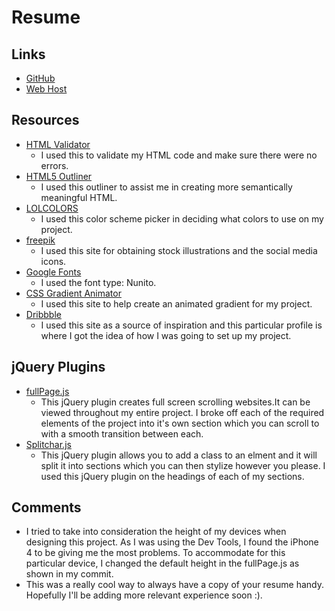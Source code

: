 # Resume

## Links
- [GitHub](https://github.com/BlueAya/project_resume_maramara_angelo)
- [Web Host](http://angelomaramara.com/project_resume_maramara_angelo/)

## Resources
- [HTML Validator](https://validator.w3.org/)
	- I used this to validate my HTML code and make sure there were no errors.
- [HTML5 Outliner](https://gsnedders.html5.org/outliner/)
	- I used this outliner to assist me in creating more semantically meaningful HTML.
- [LOLCOLORS](http://www.lolcolors.com/)
	- I used this color scheme picker in deciding what colors to use on my project.
- [freepik](http://www.freepik.com/)
	- I used this site for obtaining stock illustrations and the social media icons.
- [Google Fonts](https://www.google.com/fonts#)
	- I used the font type: Nunito.
- [CSS Gradient Animator](https://www.gradient-animator.com/)
	- I used this site to help create an animated gradient for my project.
- [Dribbble](https://dribbble.com/shots/1180492-Profile)
	- I used this site as a source of inspiration and this particular profile is where I got the idea of how I was going to set up my project.

## jQuery Plugins
- [fullPage.js](https://github.com/alvarotrigo/fullPage.js)
	- This jQuery plugin creates full screen scrolling websites.It can be viewed throughout my entire project. I broke off each of the required elements of the project into it's own section which you can scroll to with a smooth transition between each.
- [Splitchar.js](https://github.com/razvanbalosin/Splitchar.js)
	- This jQuery plugin allows you to add a class to an elment and it will split it into sections which you can then stylize however you please. I used this jQuery plugin on the headings of each of my sections.

## Comments
- I tried to take into consideration the height of my devices when designing this project. As I was using the Dev Tools, I found the iPhone 4 to be giving me the most problems. To accommodate for this particular device, I changed the default height in the fullPage.js as shown in my commit.
- This was a really cool way to always have a copy of your resume handy. Hopefully I'll be adding more relevant experience soon :).  
